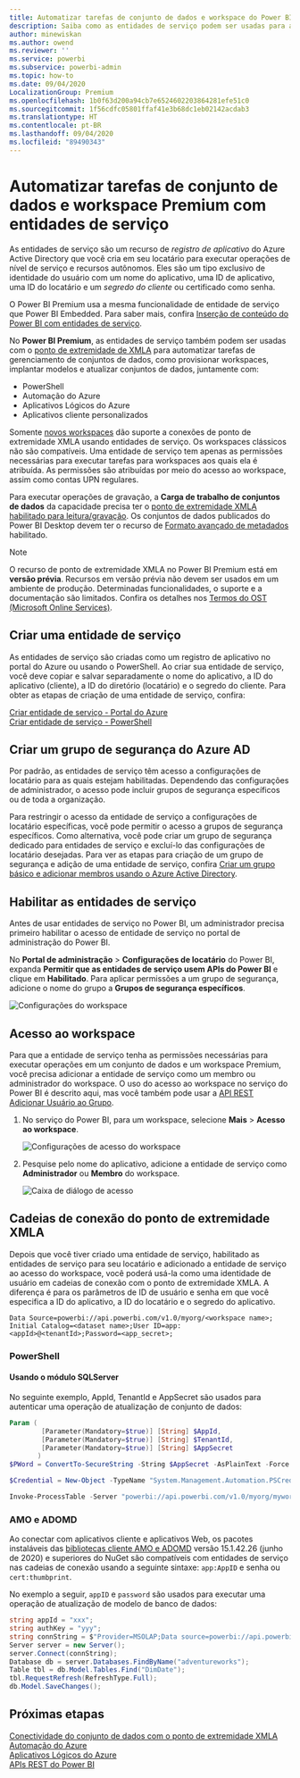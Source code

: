 ```yaml
---
title: Automatizar tarefas de conjunto de dados e workspace do Power BI Premium com entidades de serviço | Microsoft Docs
description: Saiba como as entidades de serviço podem ser usadas para automatizar o workspace do Power BI Premium e tarefas de gerenciamento de conjunto de dados.
author: minewiskan
ms.author: owend
ms.reviewer: ''
ms.service: powerbi
ms.subservice: powerbi-admin
ms.topic: how-to
ms.date: 09/04/2020
LocalizationGroup: Premium
ms.openlocfilehash: 1b0f63d200a94cb7e6524602203864281efe51c0
ms.sourcegitcommit: 1f56cdfc05801ffaf41e3b68dc1eb02142acdab3
ms.translationtype: HT
ms.contentlocale: pt-BR
ms.lasthandoff: 09/04/2020
ms.locfileid: "89490343"
---
```

# <a name="automate-premium-workspace-and-dataset-tasks-with-service-principals"></a>Automatizar tarefas de conjunto de dados e workspace Premium com entidades de serviço

As entidades de serviço são um recurso de *registro de aplicativo* do Azure Active Directory que você cria em seu locatário para executar operações de nível de serviço e recursos autônomos. Eles são um tipo exclusivo de identidade do usuário com um nome do aplicativo, uma ID de aplicativo, uma ID do locatário e um *segredo do cliente* ou certificado como senha.

O Power BI Premium usa a mesma funcionalidade de entidade de serviço que Power BI Embedded. Para saber mais, confira [Inserção de conteúdo do Power BI com entidades de serviço](../developer/embedded/embed-service-principal.md).

No **Power BI Premium**, as entidades de serviço também podem ser usadas com o [ponto de extremidade de XMLA](service-premium-connect-tools.md) para automatizar tarefas de gerenciamento de conjuntos de dados, como provisionar workspaces, implantar modelos e atualizar conjuntos de dados, juntamente com:

- PowerShell
- Automação do Azure
- Aplicativos Lógicos do Azure
- Aplicativos cliente personalizados

Somente [novos workspaces](../collaborate-share/service-new-workspaces.md) dão suporte a conexões de ponto de extremidade XMLA usando entidades de serviço. Os workspaces clássicos não são compatíveis. Uma entidade de serviço tem apenas as permissões necessárias para executar tarefas para workspaces aos quais ela é atribuída. As permissões são atribuídas por meio do acesso ao workspace, assim como contas UPN regulares.

Para executar operações de gravação, a **Carga de trabalho de conjuntos de dados** da capacidade precisa ter o [ponto de extremidade XMLA habilitado para leitura/gravação](service-premium-connect-tools.md#enable-xmla-read-write). Os conjuntos de dados publicados do Power BI Desktop devem ter o recurso de [Formato avançado de metadados](../connect-data/desktop-enhanced-dataset-metadata.md) habilitado.

> [!NOTE]
> O recurso de ponto de extremidade XMLA no Power BI Premium está em **versão prévia**. Recursos em versão prévia não devem ser usados em um ambiente de produção. Determinadas funcionalidades, o suporte e a documentação são limitados.  Confira os detalhes nos [Termos do OST (Microsoft Online Services)](https://www.microsoft.com/licensing/product-licensing/products?rtc=1).

## <a name="create-a-service-principal"></a>Criar uma entidade de serviço

As entidades de serviço são criadas como um registro de aplicativo no portal do Azure ou usando o PowerShell. Ao criar sua entidade de serviço, você deve copiar e salvar separadamente o nome do aplicativo, a ID do aplicativo (cliente), a ID do diretório (locatário) e o segredo do cliente. Para obter as etapas de criação de uma entidade de serviço, confira:

[Criar entidade de serviço - Portal do Azure](https://docs.microsoft.com/azure/active-directory/develop/howto-create-service-principal-portal)   
[Criar entidade de serviço - PowerShell](https://docs.microsoft.com/azure/active-directory/develop/howto-authenticate-service-principal-powershell)

## <a name="create-an-azure-ad-security-group"></a>Criar um grupo de segurança do Azure AD

Por padrão, as entidades de serviço têm acesso a configurações de locatário para as quais estejam habilitadas. Dependendo das configurações de administrador, o acesso pode incluir grupos de segurança específicos ou de toda a organização.

Para restringir o acesso da entidade de serviço a configurações de locatário específicas, você pode permitir o acesso a grupos de segurança específicos. Como alternativa, você pode criar um grupo de segurança dedicado para entidades de serviço e excluí-lo das configurações de locatário desejadas. Para ver as etapas para criação de um grupo de segurança e adição de uma entidade de serviço, confira [Criar um grupo básico e adicionar membros usando o Azure Active Directory](https://docs.microsoft.com/azure/active-directory/fundamentals/active-directory-groups-create-azure-portal).

## <a name="enable-service-principals"></a>Habilitar as entidades de serviço

Antes de usar entidades de serviço no Power BI, um administrador precisa primeiro habilitar o acesso de entidade de serviço no portal de administração do Power BI.

No **Portal de administração** > **Configurações de locatário** do Power BI, expanda **Permitir que as entidades de serviço usem APIs do Power BI** e clique em **Habilitado**. Para aplicar permissões a um grupo de segurança, adicione o nome do grupo a **Grupos de segurança específicos**.

![Configurações do workspace](media/service-premium-service-principal/admin-portal.png)

## <a name="workspace-access"></a>Acesso ao workspace

Para que a entidade de serviço tenha as permissões necessárias para executar operações em um conjunto de dados e um workspace Premium, você precisa adicionar a entidade de serviço como um membro ou administrador do workspace. O uso do acesso ao workspace no serviço do Power BI é descrito aqui, mas você também pode usar a [API REST Adicionar Usuário ao Grupo](https://docs.microsoft.com/rest/api/power-bi/groups/addgroupuser).

1. No serviço do Power BI, para um workspace, selecione **Mais** > **Acesso ao workspace**.

    ![Configurações de acesso do workspace](media/service-premium-service-principal/workspace-access.png)

2. Pesquise pelo nome do aplicativo, adicione a entidade de serviço como **Administrador** ou **Membro** do workspace.

    ![Caixa de diálogo de acesso](media/service-premium-service-principal/add-service-principal-in-the-UI.png)

## <a name="connection-strings-for-the-xmla-endpoint"></a>Cadeias de conexão do ponto de extremidade XMLA

Depois que você tiver criado uma entidade de serviço, habilitado as entidades de serviço para seu locatário e adicionado a entidade de serviço ao acesso do workspace, você poderá usá-la como uma identidade de usuário em cadeias de conexão com o ponto de extremidade XMLA. A diferença é para os parâmetros de ID de usuário e senha em que você especifica a ID do aplicativo, a ID do locatário e o segredo do aplicativo.

`Data Source=powerbi://api.powerbi.com/v1.0/myorg/<workspace name>; Initial Catalog=<dataset name>;User ID=app:<appId>@<tenantId>;Password=<app_secret>;`

### <a name="powershell"></a>PowerShell

#### <a name="using-sqlserver-module"></a>Usando o módulo SQLServer

No seguinte exemplo, AppId, TenantId e AppSecret são usados para autenticar uma operação de atualização de conjunto de dados:

```powershell
Param (
        [Parameter(Mandatory=$true)] [String] $AppId,
        [Parameter(Mandatory=$true)] [String] $TenantId,
        [Parameter(Mandatory=$true)] [String] $AppSecret
       )
$PWord = ConvertTo-SecureString -String $AppSecret -AsPlainText -Force

$Credential = New-Object -TypeName "System.Management.Automation.PSCredential" -ArgumentList $AppId, $PWord

Invoke-ProcessTable -Server "powerbi://api.powerbi.com/v1.0/myorg/myworkspace" -TableName "mytable" -DatabaseName "mydataset" -RefreshType "Full" -ServicePrincipal -ApplicationId $AppId -TenantId $TenantId -Credential $Credential
```

### <a name="amo-and-adomd"></a>AMO e ADOMD

Ao conectar com aplicativos cliente e aplicativos Web, os pacotes instaláveis das [bibliotecas cliente AMO e ADOMD](https://docs.microsoft.com/azure/analysis-services/analysis-services-data-providers) versão 15.1.42.26 (junho de 2020) e superiores do NuGet são compatíveis com entidades de serviço nas cadeias de conexão usando a seguinte sintaxe: `app:AppID` e senha ou `cert:thumbprint`.

No exemplo a seguir, `appID` e `password` são usados para executar uma operação de atualização de modelo de banco de dados:

```csharp
string appId = "xxx";
string authKey = "yyy";
string connString = $"Provider=MSOLAP;Data source=powerbi://api.powerbi.com/v1.0/<tenant>/<workspacename>;Initial catalog=<datasetname>;User ID=app:{appId};Password={authKey};";
Server server = new Server();
server.Connect(connString);
Database db = server.Databases.FindByName("adventureworks");
Table tbl = db.Model.Tables.Find("DimDate");
tbl.RequestRefresh(RefreshType.Full);
db.Model.SaveChanges();
```

## <a name="next-steps"></a>Próximas etapas

[Conectividade do conjunto de dados com o ponto de extremidade XMLA](service-premium-connect-tools.md)  
[Automação do Azure](https://docs.microsoft.com/azure/automation)  
[Aplicativos Lógicos do Azure](https://docs.microsoft.com/azure/logic-apps/)  
[APIs REST do Power BI](https://docs.microsoft.com/rest/api/power-bi/)
